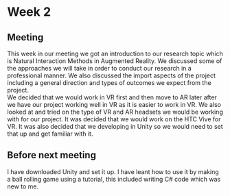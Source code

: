 # Week 2
## Meeting
This week in our meeting we got an introduction to our research topic which is Natural Interaction Methods in Augmented Reality. We discussed some of the approaches we will take in order to conduct our research in a professional manner. We also discussed the import aspects of the project including a general direction and types of outcomes we expect from the project.  
We decided that we would work in VR first and then move to AR later after we have our project working well in VR as it is easier to work in VR. We also looked at and tried on the type of VR and AR headsets we would be working with for our project. It was decided that we would work on the HTC Vive for VR. It was also decided that we developing in Unity so we would need to set that up and get familiar with it. 

## Before next meeting
I have downloaded Unity and set it up. I have leant how to use it by making a ball rolling game using a tutorial, this included writing C# code which was new to me.
